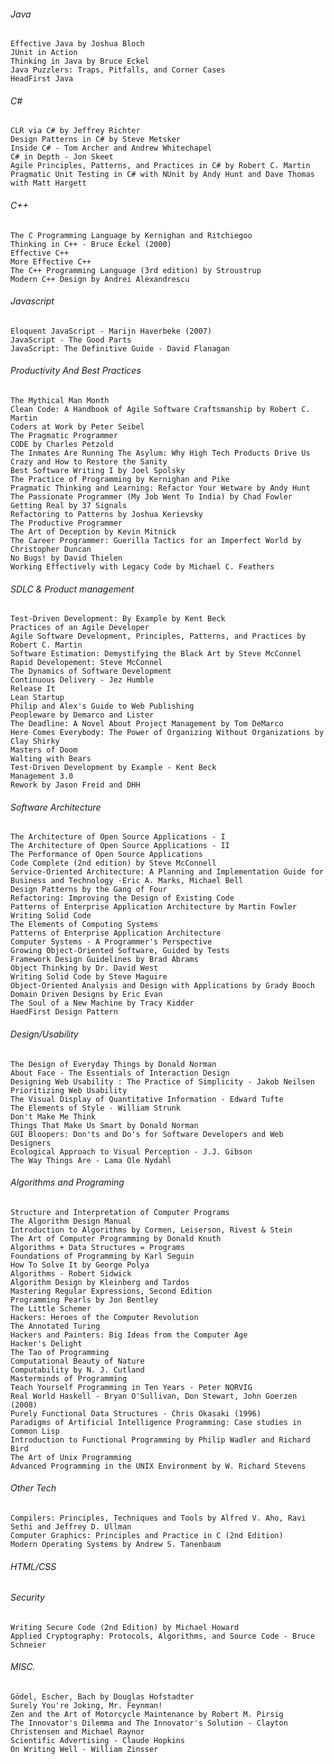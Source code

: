###### Java
    Effective Java by Joshua Bloch
    JUnit in Action
    Thinking in Java by Bruce Eckel
    Java Puzzlers: Traps, Pitfalls, and Corner Cases
    HeadFirst Java
###### C#
    CLR via C# by Jeffrey Richter
    Design Patterns in C# by Steve Metsker
    Inside C# - Tom Archer and Andrew Whitechapel
    C# in Depth - Jon Skeet
    Agile Principles, Patterns, and Practices in C# by Robert C. Martin
    Pragmatic Unit Testing in C# with NUnit by Andy Hunt and Dave Thomas with Matt Hargett
###### C++
    The C Programming Language by Kernighan and Ritchiegoo
    Thinking in C++ - Bruce Eckel (2000)
    Effective C++
    More Effective C++
    The C++ Programming Language (3rd edition) by Stroustrup
    Modern C++ Design by Andrei Alexandrescu
###### Javascript
    Eloquent JavaScript - Marijn Haverbeke (2007)
    JavaScript - The Good Parts
    JavaScript: The Definitive Guide - David Flanagan
###### Productivity And Best Practices
    The Mythical Man Month
    Clean Code: A Handbook of Agile Software Craftsmanship by Robert C. Martin
    Coders at Work by Peter Seibel
    The Pragmatic Programmer
    CODE by Charles Petzold
    The Inmates Are Running The Asylum: Why High Tech Products Drive Us Crazy and How to Restore the Sanity
    Best Software Writing I by Joel Spolsky
    The Practice of Programming by Kernighan and Pike
    Pragmatic Thinking and Learning: Refactor Your Wetware by Andy Hunt
    The Passionate Programmer (My Job Went To India) by Chad Fowler
    Getting Real by 37 Signals
    Refactoring to Patterns by Joshua Kerievsky
    The Productive Programmer
    The Art of Deception by Kevin Mitnick
    The Career Programmer: Guerilla Tactics for an Imperfect World by Christopher Duncan
    No Bugs! by David Thielen
    Working Effectively with Legacy Code by Michael C. Feathers
###### SDLC & Product management
    Test-Driven Development: By Example by Kent Beck
    Practices of an Agile Developer
    Agile Software Development, Principles, Patterns, and Practices by Robert C. Martin
    Software Estimation: Demystifying the Black Art by Steve McConnel
    Rapid Developement: Steve McConnel
    The Dynamics of Software Development
    Continuous Delivery - Jez Humble
    Release It
    Lean Startup
    Philip and Alex's Guide to Web Publishing
    Peopleware by Demarco and Lister
    The Deadline: A Novel About Project Management by Tom DeMarco
    Here Comes Everybody: The Power of Organizing Without Organizations by Clay Shirky
    Masters of Doom
    Walting with Bears
    Test-Driven Development by Example - Kent Beck
    Management 3.0
    Rework by Jason Freid and DHH
###### Software Architecture
    The Architecture of Open Source Applications - I
    The Architecture of Open Source Applications - II
    The Performance of Open Source Applications
    Code Complete (2nd edition) by Steve McConnell
    Service-Oriented Architecture: A Planning and Implementation Guide for Business and Technology -Eric A. Marks, Michael Bell
    Design Patterns by the Gang of Four
    Refactoring: Improving the Design of Existing Code
    Patterns of Enterprise Application Architecture by Martin Fowler
    Writing Solid Code
    The Elements of Computing Systems
    Patterns of Enterprise Application Architecture
    Computer Systems - A Programmer's Perspective
    Growing Object-Oriented Software, Guided by Tests
    Framework Design Guidelines by Brad Abrams
    Object Thinking by Dr. David West
    Writing Solid Code by Steve Maguire
    Object-Oriented Analysis and Design with Applications by Grady Booch
    Domain Driven Designs by Eric Evan
    The Soul of a New Machine by Tracy Kidder
    HaedFirst Design Pattern
###### Design/Usability
    The Design of Everyday Things by Donald Norman
    About Face - The Essentials of Interaction Design
    Designing Web Usability : The Practice of Simplicity - Jakob Neilsen
    Prioritizing Web Usability
    The Visual Display of Quantitative Information - Edward Tufte
    The Elements of Style - William Strunk 
    Don't Make Me Think
    Things That Make Us Smart by Donald Norman
    GUI Bloopers: Don'ts and Do's for Software Developers and Web Designers
    Ecological Approach to Visual Perception - J.J. Gibson
    The Way Things Are - Lama Ole Nydahl
###### Algorithms and Programing
    Structure and Interpretation of Computer Programs
    The Algorithm Design Manual
    Introduction to Algorithms by Cormen, Leiserson, Rivest & Stein
    The Art of Computer Programming by Donald Knuth
    Algorithms + Data Structures = Programs
    Foundations of Programming by Karl Seguin
    How To Solve It by George Polya
    Algorithms - Robert Sidwick
    Algorithm Design by Kleinberg and Tardos 
    Mastering Regular Expressions, Second Edition
    Programming Pearls by Jon Bentley
    The Little Schemer
    Hackers: Heroes of the Computer Revolution
    The Annotated Turing
    Hackers and Painters: Big Ideas from the Computer Age
    Hacker's Delight
    The Tao of Programming
    Computational Beauty of Nature
    Computability by N. J. Cutland
    Masterminds of Programming
    Teach Yourself Programming in Ten Years - Peter NORVIG
    Real World Haskell - Bryan O'Sullivan, Don Stewart, John Goerzen (2008)
    Purely Functional Data Structures - Chris Okasaki (1996)
    Paradigms of Artificial Intelligence Programming: Case studies in Common Lisp
    Introduction to Functional Programming by Philip Wadler and Richard Bird
    The Art of Unix Programming
    Advanced Programming in the UNIX Environment by W. Richard Stevens
###### Other Tech
    Compilers: Principles, Techniques and Tools by Alfred V. Aho, Ravi Sethi and Jeffrey D. Ullman
    Computer Graphics: Principles and Practice in C (2nd Edition)
    Modern Operating Systems by Andrew S. Tanenbaum
###### HTML/CSS
###### Security
    Writing Secure Code (2nd Edition) by Michael Howard
    Applied Cryptography: Protocols, Algorithms, and Source Code - Bruce Schneier
###### MISC.
    Gödel, Escher, Bach by Douglas Hofstadter
    Surely You're Joking, Mr. Feynman!
    Zen and the Art of Motorcycle Maintenance by Robert M. Pirsig
    The Innovator's Dilemma and The Innovator's Solution - Clayton Christensen and Michael Raynor
    Scientific Advertising - Claude Hopkins
    On Writing Well - William Zinsser 


